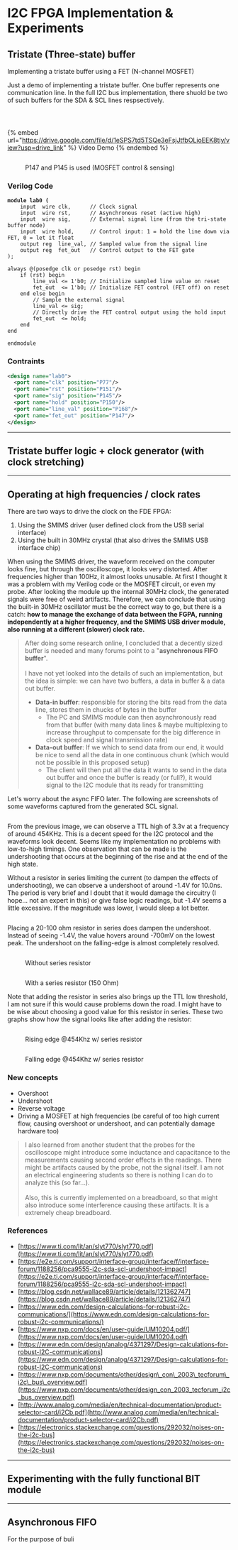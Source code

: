 # I2C FPGA Implementation & Experiments

## Tristate (Three-state) buffer

Implementing a tristate buffer using a FET (N-channel MOSFET)

Just a demo of implementing a tristate buffer. One buffer represents one communication line. In the full I2C bus implementation, there shuold be two of such buffers for the SDA & SCL lines respsectively.

<div><figure><img src=".gitbook/assets/IMG_1487.JPG" alt=""><figcaption></figcaption></figure> <figure><img src=".gitbook/assets/IMG_1489.JPG" alt=""><figcaption></figcaption></figure> <figure><img src=".gitbook/assets/IMG_1488.JPG" alt=""><figcaption></figcaption></figure></div>

{% embed url="https://drive.google.com/file/d/1eSPS7td5TSQe3eFsjJtfbOLioEEK8tiy/view?usp=drive_link" %}
Video Demo
{% endembed %}

<figure><img src=".gitbook/assets/image (8).png" alt=""><figcaption><p>P147 and P145 is used (MOSFET control &#x26; sensing)</p></figcaption></figure>

### Verilog Code

<pre class="language-verilog"><code class="lang-verilog"><strong>module lab0 (
</strong>    input  wire clk,      // Clock signal
    input  wire rst,      // Asynchronous reset (active high)
    input  wire sig,      // External signal line (from the tri-state buffer node)
    input  wire hold,     // Control input: 1 = hold the line down via FET, 0 = let it float
    output reg  line_val, // Sampled value from the signal line
    output reg  fet_out   // Control output to the FET gate
);

always @(posedge clk or posedge rst) begin
    if (rst) begin
        line_val &#x3C;= 1'b0; // Initialize sampled line value on reset
        fet_out  &#x3C;= 1'b0; // Initialize FET control (FET off) on reset
    end else begin
        // Sample the external signal
        line_val &#x3C;= sig;
        // Directly drive the FET control output using the hold input
        fet_out  &#x3C;= hold;
    end
end

endmodule
</code></pre>

### Contraints

```xml
<design name="lab0">
  <port name="clk" position="P77"/>
  <port name="rst" position="P151"/>
  <port name="sig" position="P145"/>
  <port name="hold" position="P150"/>
  <port name="line_val" position="P168"/>
  <port name="fet_out" position="P147"/>
</design>
```

***

## Tristate buffer logic + clock generator (with clock stretching)

***

## Operating at high frequencies / clock rates

There are two ways to drive the clock on the FDE FPGA:

1. Using the SMIMS driver (user defined clock from the USB serial interface)
2. Using the built in 30MHz crystal (that also drives the SMIMS USB interface chip)

When using the SMIMS driver, the waveform received on the computer looks fine, but through the oscilloscope, it looks very distorted. After frequencies higher than 100Hz, it almost looks unusable. At first I thought it was a problem with my Verilog code or the MOSFET circuit, or even my probe. After looking the module up the internal 30MHz clock, the generated signals were free of weird artifacts. Therefore, we can conclude that using the built-in 30MHz oscillator must be the correct way to go, but there is a catch: **how to manage the exchange of data between the FGPA, running independently at a higher frequency, and the SMIMS USB driver module, also running at a different (slower) clock rate.**

> After doing some research online, I concluded that a decently sized buffer is needed and many forums point to a "**asynchronous FIFO buffer**".\
> \
> I have not yet looked into the details of such an implementation, but the idea is simple: we can have two buffers, a data in buffer & a data out buffer.
>
> * **Data-in buffer**: responsible for storing the bits read from the data line, stores them in chucks of bytes in the buffer
>   * The PC and SMIMS module can then asynchronously read from that buffer (with many data lines & maybe multiplexing to increase throughput to compensate for the big difference in clock speed and signal transmission rate)
> * **Data-out buffer**: If we which to send data from our end, it would be nice to send all the data in one continuous chunk (which would not be possible in this proposed setup)
>   * The client will then put all the data it wants to send in the data out buffer and once the buffer is ready (or full?), it would signal to the I2C module that its ready for transmitting

Let's worry about the async FIFO later. The following are screenshots of some waveforms captured from the generated SCL signal.

<figure><img src=".gitbook/assets/image (4).png" alt=""><figcaption></figcaption></figure>

From the previous image, we can observe a TTL high of 3.3v at a frequency of around 454KHz. This is a decent speed for the I2C protocol and the waveforms look decent. Seems like my implementation no problems with low-to-high timings. One observation that can be made is the undershooting that occurs at the beginning of the rise and at the end of the high state.



Without a resistor in series limiting the current (to dampen the effects of undershooting), we can observe a undershoot of around -1.4V for 10.0ns. The period is very brief and I doubt that it would damage the circuitry (I hope... not an expert in this) or give false logic readings, but -1.4V seems a little excessive. If the magnitude was lower, I would sleep a lot better.

<figure><img src=".gitbook/assets/image (5).png" alt=""><figcaption></figcaption></figure>

Placing a 20-100 ohm resistor in series does dampen the undershoot. Instead of seeing -1.4V, the value hovers around -700mV on the lowest peak. The undershoot on the falling-edge is almost completely resolved.

<div data-full-width="true"><figure><img src=".gitbook/assets/SDS804X_HD_PNG_3.png" alt=""><figcaption><p>Without series resistor</p></figcaption></figure> <figure><img src=".gitbook/assets/SDS804X_HD_PNG_1.png" alt=""><figcaption><p>With a series resistor (150 Ohm)</p></figcaption></figure></div>

Note that adding the resistor in series also brings up the TTL low threshold, I am not sure if this would cause problems down the road. I might have to be wise about choosing a good value for this resistor in series. These two graphs show how the signal looks like after adding the resistor:

<div data-full-width="true"><figure><img src=".gitbook/assets/image (6).png" alt=""><figcaption><p>Rising edge @454Khz w/ series resistor</p></figcaption></figure> <figure><img src=".gitbook/assets/image (7).png" alt=""><figcaption><p>Falling edge @454Khz w/ series resistor</p></figcaption></figure></div>

### New concepts

* Overshoot
* Undershoot
* Reverse voltage
* Driving a MOSFET at high frequencies (be careful of too high current flow, causing overshoot or undershoot, and can potentially damage hardware too)

> I also learned from another student that the probes for the oscilloscope might introduce some inductance and capacitance to the measurements causing second order effects in the readings. There might be artifacts caused by the probe, not the signal itself. I am not an electrical engineering students so there is nothing I can do to analyze this (so far...).\
> \
> Also, this is currently implemented on a breadboard, so that might also introduce some interference causing these artifacts. It is a extremely cheap breadboard.

### References

* [https://www.ti.com/lit/an/slyt770/slyt770.pdf](https://www.ti.com/lit/an/slyt770/slyt770.pdf)
* [https://e2e.ti.com/support/interface-group/interface/f/interface-forum/1188256/pca9555-i2c-sda-scl-undershoot-impact](https://e2e.ti.com/support/interface-group/interface/f/interface-forum/1188256/pca9555-i2c-sda-scl-undershoot-impact)
* [https://blog.csdn.net/wallace89/article/details/121362747](https://blog.csdn.net/wallace89/article/details/121362747)
* [https://www.edn.com/design-calculations-for-robust-i2c-communications/](https://www.edn.com/design-calculations-for-robust-i2c-communications/)
* [https://www.nxp.com/docs/en/user-guide/UM10204.pdf/](https://www.nxp.com/docs/en/user-guide/UM10204.pdf)
* [https://www.edn.com/design/analog/4371297/Design-calculations-for-robust-I2C-communications](https://www.edn.com/design/analog/4371297/Design-calculations-for-robust-I2C-communications)
* [https://www.nxp.com/documents/other/design\_con\_2003\_tecforum\_i2c\_bus\_overview.pdf](https://www.nxp.com/documents/other/design_con_2003_tecforum_i2c_bus_overview.pdf)
* [http://www.analog.com/media/en/technical-documentation/product-selector-card/i2Cb.pdf](http://www.analog.com/media/en/technical-documentation/product-selector-card/i2Cb.pdf)
* [https://electronics.stackexchange.com/questions/292032/noises-on-the-i2c-bus](https://electronics.stackexchange.com/questions/292032/noises-on-the-i2c-bus)

***

## Experimenting with the fully functional BIT module

***

## Asynchronous FIFO

For the purpose of buli

